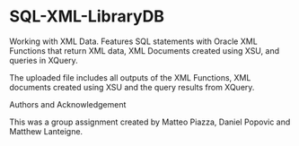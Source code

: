 # SQL-XML-LibraryDB

Working with XML Data. Features SQL statements with Oracle XML Functions that return XML data, XML Documents created using XSU, and queries in XQuery.

The uploaded file includes all outputs of the XML Functions, XML documents created using XSU and the query results from XQuery.

Authors and Acknowledgement

This was a group assignment created by Matteo Piazza, Daniel Popovic and Matthew Lanteigne.

